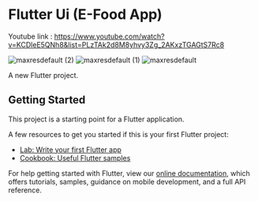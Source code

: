 # Flutter Ui (E-Food App)

Youtube link : https://www.youtube.com/watch?v=KCDleE5QNh8&list=PLzTAk2d8M8yhvy3Zg_2AKxzTGAGtS7Rc8

![maxresdefault (2)](https://user-images.githubusercontent.com/87581799/133476459-7fe9b11f-732c-4812-836a-8cbd5c69b418.jpg)
![maxresdefault (1)](https://user-images.githubusercontent.com/87581799/133476485-9a71f29c-0f51-4cc5-9383-e66c275e23a3.jpg)
![maxresdefault](https://user-images.githubusercontent.com/87581799/133476503-f1ecc22d-81a0-4a8e-836e-fd31c1a45f80.jpg)


A new Flutter project.

## Getting Started

This project is a starting point for a Flutter application.

A few resources to get you started if this is your first Flutter project:

- [Lab: Write your first Flutter app](https://flutter.dev/docs/get-started/codelab)
- [Cookbook: Useful Flutter samples](https://flutter.dev/docs/cookbook)

For help getting started with Flutter, view our
[online documentation](https://flutter.dev/docs), which offers tutorials,
samples, guidance on mobile development, and a full API reference.
